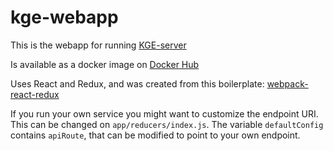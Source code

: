 

# kge-webapp

This is the webapp for running [KGE-server](https://github.com/vfrico/kge-server)

Is available as a docker image on [Docker Hub](https://hub.docker.com/r/vfrico/kge-webapp/)

Uses React and Redux, and was created from this boilerplate: [webpack-react-redux](https://github.com/jpsierens/webpack-react-redux)

If you run your own service you might want to customize the endpoint URI. This can be changed on `app/reducers/index.js`. The variable `defaultConfig` contains `apiRoute`, that can be modified to point to your own endpoint.
